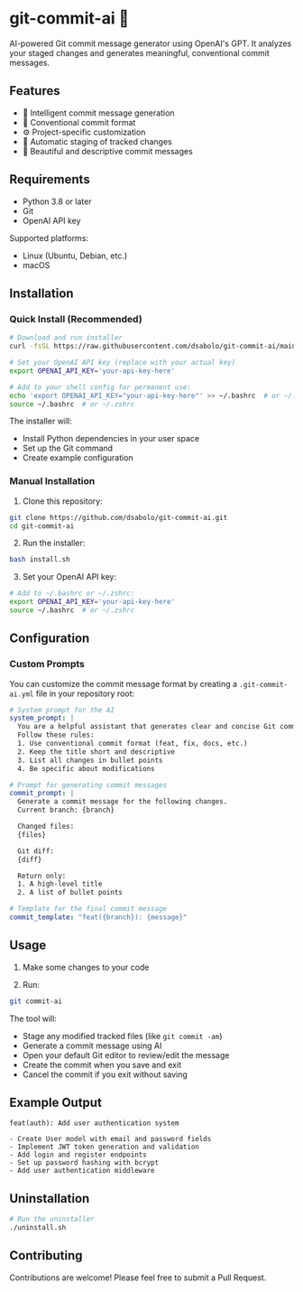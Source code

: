 # git-commit-ai 🤖

AI-powered Git commit message generator using OpenAI's GPT. It analyzes your staged changes and generates meaningful, conventional commit messages.

## Features

- 🧠 Intelligent commit message generation
- 📝 Conventional commit format
- ⚙️ Project-specific customization
- 🔄 Automatic staging of tracked changes
- 🎨 Beautiful and descriptive commit messages

## Requirements

- Python 3.8 or later
- Git
- OpenAI API key

Supported platforms:
- Linux (Ubuntu, Debian, etc.)
- macOS

## Installation

### Quick Install (Recommended)

```bash
# Download and run installer
curl -fsSL https://raw.githubusercontent.com/dsabolo/git-commit-ai/main/install-remote.sh | bash
```

```bash
# Set your OpenAI API key (replace with your actual key)
export OPENAI_API_KEY='your-api-key-here'
```

```bash
# Add to your shell config for permanent use:
echo 'export OPENAI_API_KEY="your-api-key-here"' >> ~/.bashrc  # or ~/.zshrc
source ~/.bashrc  # or ~/.zshrc
```

The installer will:
- Install Python dependencies in your user space
- Set up the Git command
- Create example configuration

### Manual Installation

1. Clone this repository:
```bash
git clone https://github.com/dsabolo/git-commit-ai.git
cd git-commit-ai
```

2. Run the installer:
```bash
bash install.sh
```

3. Set your OpenAI API key:
```bash
# Add to ~/.bashrc or ~/.zshrc:
export OPENAI_API_KEY='your-api-key-here'
source ~/.bashrc  # or ~/.zshrc
```

## Configuration

### Custom Prompts

You can customize the commit message format by creating a `.git-commit-ai.yml` file in your repository root:

```yaml
# System prompt for the AI
system_prompt: |
  You are a helpful assistant that generates clear and concise Git commit messages.
  Follow these rules:
  1. Use conventional commit format (feat, fix, docs, etc.)
  2. Keep the title short and descriptive
  3. List all changes in bullet points
  4. Be specific about modifications

# Prompt for generating commit messages
commit_prompt: |
  Generate a commit message for the following changes.
  Current branch: {branch}

  Changed files:
  {files}

  Git diff:
  {diff}

  Return only:
  1. A high-level title
  2. A list of bullet points

# Template for the final commit message
commit_template: "feat({branch}): {message}"
```

## Usage

1. Make some changes to your code

2. Run:
```bash
git commit-ai
```

The tool will:
- Stage any modified tracked files (like `git commit -am`)
- Generate a commit message using AI
- Open your default Git editor to review/edit the message
- Create the commit when you save and exit
- Cancel the commit if you exit without saving

## Example Output

```
feat(auth): Add user authentication system

- Create User model with email and password fields
- Implement JWT token generation and validation
- Add login and register endpoints
- Set up password hashing with bcrypt
- Add user authentication middleware
```

## Uninstallation

```bash
# Run the uninstaller
./uninstall.sh
```

## Contributing

Contributions are welcome! Please feel free to submit a Pull Request.